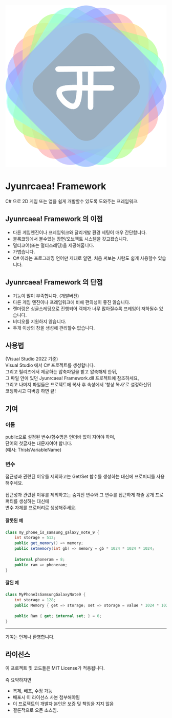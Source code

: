 <div align="center">
	<img src='Jyunrcaea/Jyunrcaea!FrameworkIcon.png' alt='쥰르케아 프레임워크 아이콘'>
</div>

# Jyunrcaea! Framework
C# 으로 2D 게임 또는 앱을 쉽게 개발할수 있도록 도와주는 프레임워크.

## Jyunrcaea! Framework 의 이점
* 다른 게임엔진이나 프레임워크와 달리개발 환경 세팅이 매우 간단합니다.
* 블록코딩에서 볼수있는 장면/오브젝트 시스템을 갖고왔습니다.
* 멀티코어(또는 멀티스레딩)을 제공해줍니다.
* 가볍습니다.
* C# 이라는 프로그래밍 언어만 제대로 알면, 처음 써보는 사람도 쉽게 사용할수 있습니다.

## Jyunrcaea! Framework 의 단점
* 기능이 많이 부족합니다. (개발버전)
* 다른 게임 엔진이나 프레임워크에 비해 편의성이 좋진 않습니다.
* 렌더링은 싱글스레딩으로 진행되어 객체가 너무 많아질수록 프레임이 저하될수 있습니다.
* 비디오를 지원하지 않습니다.
* 두개 이상의 창을 생성해 관리할수 없습니다.

## 사용법
(Visual Studio 2022 기준)<br>
Visual Studio 에서 C# 프로젝트를 생성합니다.<br>
그리고 릴리즈에서 제공하는 압축파일을 받고 압축해제 한뒤,<br>
그 파일 안에 있던 Jyunrcaea! Framework.dll 프로젝트에 참조하세요,<br>
그리고 나머지 파일들은 프로젝트에 복사 후 속성에서 '항상 복사'로 설정하신뒤<br>
코딩하시고 디버깅 하면 끝!

## 기여
### 이름
public으로 설정된 변수/함수명은 언더바 없이 지어야 하며,<br>
단어의 첫글자는 대문자여야 합니다.<br>
(예시: ThisIsVariableName)
### 변수
접근성과 관련된 이유를 제외하고는 Get/Set 함수를 생성하는 대신에 프로퍼티를 사용해주세요.<br>
<br>
접근성과 관련된 이유를 제외하고는 숨겨진 변수와 그 변수를 접근하게 해줄 공개 프로퍼티를 생성하는 대신에<br>
변수 자체를 프로터리로 생성해주세요.<br>
#### 잘못된 예
``` c#
class my_phone_is_samsung_galaxy_note_9 {
	int storage = 512;
	public get_memory() => memory;
	public setmemory(int gb) => memory = gb * 1024 * 1024 * 1024;

	internal phoneram = 8;
	public ram => phoneram;
}
```
#### 잘된 예
```c#
class MyPhoneIsSamsungGalaxyNote9 {
	int storage = 128;
	public Memory { get => storage; set => storage = value * 1024 * 1024 * 1024 }

	public Ram { get; internal set; } = 6;
}
```
___
기여는 언제나 환영합니다.

## 라이선스
이 프로젝트 및 코드들은 MIT License가 적용됩니다.<br><br>
즉 요약하자면
* 복제, 배포, 수정 가능
* 배포시 이 라이선스 사본 첨부해야됨
* 이 프로젝트의 개발자 본인은 보증 및 책임을 지지 않음
* 결론적으로 오픈 소스임.
